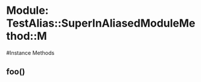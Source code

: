 # Module: TestAlias::SuperInAliasedModuleMethod::M
    




#Instance Methods
## foo() [](#method-i-foo)

